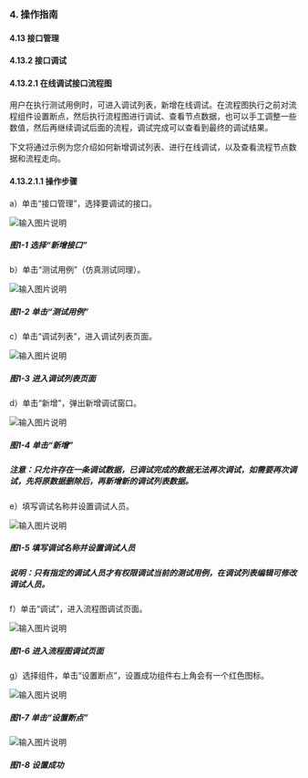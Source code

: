 ### 4. 操作指南

#### 4.13 接口管理

#### 4.13.2 接口调试

#### 4.13.2.1 在线调试接口流程图

用户在执行测试用例时，可进入调试列表，新增在线调试。在流程图执行之前对流程组件设置断点，然后执行流程图进行调试、查看节点数据，也可以手工调整一些数值，然后再继续调试后面的流程，调试完成可以查看到最终的调试结果。

下文将通过示例为您介绍如何新增调试列表、进行在线调试，以及查看流程节点数据和流程走向。

#### 4.13.2.1.1 操作步骤

a）单击“接口管理”，选择要调试的接口。

![输入图片说明](../../../../../images/SoFlu%EF%BC%88%E5%90%8E%E7%AB%AF%EF%BC%89%E5%BC%80%E5%8F%91%E5%B9%B3%E5%8F%B0/1.%20%E6%9C%80%E6%96%B0%E7%89%88%E6%9C%AC%20-%20%E6%9B%B4%E6%96%B0%E6%97%A5%E6%9C%9F%20-%202022.10.08/4.%20%E6%93%8D%E4%BD%9C%E6%8C%87%E5%8D%97/13.%20%E6%8E%A5%E5%8F%A3%E7%AE%A1%E7%90%86/2.%20%E6%8E%A5%E5%8F%A3%E8%B0%83%E8%AF%95/image.png)

##### 图1-1 选择“新增接口”

b）单击“测试用例”（仿真测试同理）。

![输入图片说明](../../../../../images/SoFlu%EF%BC%88%E5%90%8E%E7%AB%AF%EF%BC%89%E5%BC%80%E5%8F%91%E5%B9%B3%E5%8F%B0/1.%20%E6%9C%80%E6%96%B0%E7%89%88%E6%9C%AC%20-%20%E6%9B%B4%E6%96%B0%E6%97%A5%E6%9C%9F%20-%202022.10.08/4.%20%E6%93%8D%E4%BD%9C%E6%8C%87%E5%8D%97/13.%20%E6%8E%A5%E5%8F%A3%E7%AE%A1%E7%90%86/2.%20%E6%8E%A5%E5%8F%A3%E8%B0%83%E8%AF%95/1-2.png)

##### 图1-2 单击“测试用例”

c）单击“调试列表”，进入调试列表页面。

![输入图片说明](../../../../../images/SoFlu%EF%BC%88%E5%90%8E%E7%AB%AF%EF%BC%89%E5%BC%80%E5%8F%91%E5%B9%B3%E5%8F%B0/1.%20%E6%9C%80%E6%96%B0%E7%89%88%E6%9C%AC%20-%20%E6%9B%B4%E6%96%B0%E6%97%A5%E6%9C%9F%20-%202022.10.08/4.%20%E6%93%8D%E4%BD%9C%E6%8C%87%E5%8D%97/13.%20%E6%8E%A5%E5%8F%A3%E7%AE%A1%E7%90%86/2.%20%E6%8E%A5%E5%8F%A3%E8%B0%83%E8%AF%95/1-3.png)

##### 图1-3 进入调试列表页面

d）单击“新增”，弹出新增调试窗口。

![输入图片说明](../../../../../images/SoFlu%EF%BC%88%E5%90%8E%E7%AB%AF%EF%BC%89%E5%BC%80%E5%8F%91%E5%B9%B3%E5%8F%B0/1.%20%E6%9C%80%E6%96%B0%E7%89%88%E6%9C%AC%20-%20%E6%9B%B4%E6%96%B0%E6%97%A5%E6%9C%9F%20-%202022.10.08/4.%20%E6%93%8D%E4%BD%9C%E6%8C%87%E5%8D%97/13.%20%E6%8E%A5%E5%8F%A3%E7%AE%A1%E7%90%86/2.%20%E6%8E%A5%E5%8F%A3%E8%B0%83%E8%AF%95/1-4.png)

##### 图1-4 单击“新增”

##### 注意：只允许存在一条调试数据，已调试完成的数据无法再次调试，如需要再次调试，先将原数据删除后，再新增新的调试列表数据。

e）填写调试名称并设置调试人员。

![输入图片说明](../../../../../images/SoFlu%EF%BC%88%E5%90%8E%E7%AB%AF%EF%BC%89%E5%BC%80%E5%8F%91%E5%B9%B3%E5%8F%B0/1.%20%E6%9C%80%E6%96%B0%E7%89%88%E6%9C%AC%20-%20%E6%9B%B4%E6%96%B0%E6%97%A5%E6%9C%9F%20-%202022.10.08/4.%20%E6%93%8D%E4%BD%9C%E6%8C%87%E5%8D%97/13.%20%E6%8E%A5%E5%8F%A3%E7%AE%A1%E7%90%86/2.%20%E6%8E%A5%E5%8F%A3%E8%B0%83%E8%AF%95/1-5.png)

##### 图1-5 填写调试名称并设置调试人员

##### 说明：只有指定的调试人员才有权限调试当前的测试用例，在调试列表编辑可修改调试人员。

f）单击“调试”，进入流程图调试页面。

![输入图片说明](../../../../../images/SoFlu%EF%BC%88%E5%90%8E%E7%AB%AF%EF%BC%89%E5%BC%80%E5%8F%91%E5%B9%B3%E5%8F%B0/1.%20%E6%9C%80%E6%96%B0%E7%89%88%E6%9C%AC%20-%20%E6%9B%B4%E6%96%B0%E6%97%A5%E6%9C%9F%20-%202022.10.08/4.%20%E6%93%8D%E4%BD%9C%E6%8C%87%E5%8D%97/13.%20%E6%8E%A5%E5%8F%A3%E7%AE%A1%E7%90%86/2.%20%E6%8E%A5%E5%8F%A3%E8%B0%83%E8%AF%95/1-6.png)

##### 图1-6 进入流程图调试页面

g）选择组件，单击“设置断点”，设置成功组件右上角会有一个红色图标。

![输入图片说明](../../../../../images/SoFlu%EF%BC%88%E5%90%8E%E7%AB%AF%EF%BC%89%E5%BC%80%E5%8F%91%E5%B9%B3%E5%8F%B0/1.%20%E6%9C%80%E6%96%B0%E7%89%88%E6%9C%AC%20-%20%E6%9B%B4%E6%96%B0%E6%97%A5%E6%9C%9F%20-%202022.10.08/4.%20%E6%93%8D%E4%BD%9C%E6%8C%87%E5%8D%97/13.%20%E6%8E%A5%E5%8F%A3%E7%AE%A1%E7%90%86/2.%20%E6%8E%A5%E5%8F%A3%E8%B0%83%E8%AF%95/1-7.png)

##### 图1-7 单击“设置断点”

![输入图片说明](../../../../../images/SoFlu%EF%BC%88%E5%90%8E%E7%AB%AF%EF%BC%89%E5%BC%80%E5%8F%91%E5%B9%B3%E5%8F%B0/1.%20%E6%9C%80%E6%96%B0%E7%89%88%E6%9C%AC%20-%20%E6%9B%B4%E6%96%B0%E6%97%A5%E6%9C%9F%20-%202022.10.08/4.%20%E6%93%8D%E4%BD%9C%E6%8C%87%E5%8D%97/13.%20%E6%8E%A5%E5%8F%A3%E7%AE%A1%E7%90%86/2.%20%E6%8E%A5%E5%8F%A3%E8%B0%83%E8%AF%95/1-8.png)

##### 图1-8 设置成功
